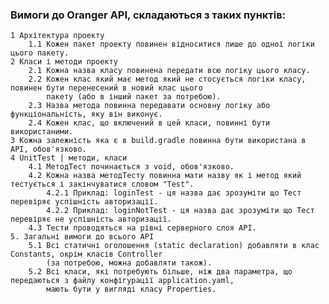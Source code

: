 ### Вимоги до Oranger API, cкладаються з таких пунктів:

    1 Архітектура проекту
        1.1 Кожен пакет проекту повинен відноситися лише до одної логіки цього пакету.
    2 Класи і методи проекту
        2.1 Кожна назва класу повинена передати всю логіку цього класу.
        2.2 Кожен клас який має метод який не стосується логіки класу, повинен бути перенесений в новий клас цього 
            пакету (або в інший пакет за потребою).
        2.3 Назва метода повинна передавати основну логіку або функціональність, яку він виконує.
        2.4 Кожен клас, що включений в цей класи, повинні бути використаними.
    3 Кожна залежність яка є в build.gradle повинна бути використана в API, обов'язково.
    4 UnitTest | методи, класи
        4.1 МетодТест починається з void, обов'язково.
        4.2 Кожна назва методТесту повинна мати назву як і метод який тестується і закінчуватися словом "Test".
            4.2.1 Приклад: loginTest - ця назва дає зрозуміти що Тест перевіряє успішність авторизації.
            4.2.2 Приклад: loginNotTest - ця назва дає зрозуміти що Тест перевіряє не успішність авторизації. 
        4.3 Тести проводяться на рівні серверного слоя API.
    5. Загальні вимоги до всього API
        5.1 Всі статичні оголошення (static declaration) добавляти в клас Constants, окрім класів Controller 
            (за потребою, можна добавляти також).
        5.2 Всі класи, які потребують більше, ніж два параметра, що передаються з файлу конфігурації application.yaml, 
            мають бути у вигляді класу Properties.